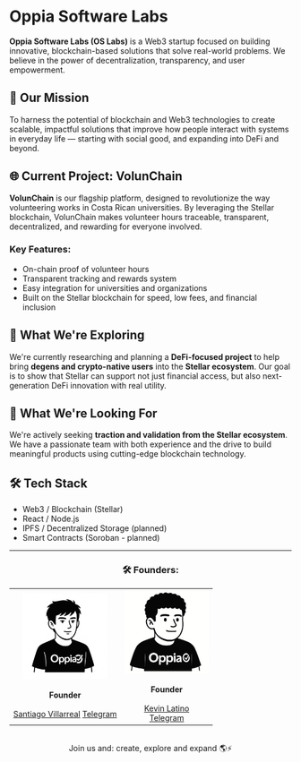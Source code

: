 # Oppia Software Labs

**Oppia Software Labs (OS Labs)** is a Web3 startup focused on building innovative, blockchain-based solutions that solve real-world problems. We believe in the power of decentralization, transparency, and user empowerment.

## 🚀 Our Mission

To harness the potential of blockchain and Web3 technologies to create scalable, impactful solutions that improve how people interact with systems in everyday life — starting with social good, and expanding into DeFi and beyond.

## 🌐 Current Project: VolunChain

**VolunChain** is our flagship platform, designed to revolutionize the way volunteering works in Costa Rican universities. By leveraging the Stellar blockchain, VolunChain makes volunteer hours traceable, transparent, decentralized, and rewarding for everyone involved.

### Key Features:
- On-chain proof of volunteer hours  
- Transparent tracking and rewards system  
- Easy integration for universities and organizations  
- Built on the Stellar blockchain for speed, low fees, and financial inclusion  

## 🧠 What We're Exploring

We're currently researching and planning a **DeFi-focused project** to help bring **degens and crypto-native users** into the **Stellar ecosystem**. Our goal is to show that Stellar can support not just financial access, but also next-generation DeFi innovation with real utility.

## 🚧 What We're Looking For

We're actively seeking **traction and validation from the Stellar ecosystem**. We have a passionate team with both experience and the drive to build meaningful products using cutting-edge blockchain technology.

## 🛠️ Tech Stack

- Web3 / Blockchain (Stellar)  
- React / Node.js  
- IPFS / Decentralized Storage (planned)  
- Smart Contracts (Soroban - planned)  

---

<h3 align="center">🛠️ Founders:</h3>
<table align="center">
  <tr>
    <td align="center">
         <img src="./WhatsApp Image 2025-04-24 at 22.12.17.jpeg" alt="Kevin Latino" width="152" />
      <br /><br />
      <strong>Founder</strong>
      <br /><br />
      <a href="https://github.com/Villarley" target="_blank">Santiago Villarreal</a>
      <a href="https://t.me/kevlatino" target="_blank">Telegram</a>
    </td>
    <td align="center">
      <img src="./Kevin.jpeg" alt="Kevin Latino" width="150" />
      <br /><br />
      <strong>Founder</strong>
      <br /><br />
      <a href="https://github.com/KevinLatino" target="_blank">Kevin Latino</a>
      <br />
      <a href="https://t.me/kevlatino" target="_blank">Telegram</a>
    </td>
  </tr>
</table>

<br>

<div align="center">
Join us and: create, explore and expand 🌎⚡️
</div>
